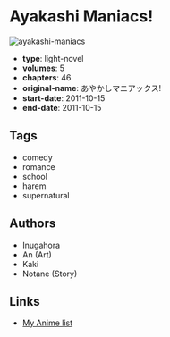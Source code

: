 # Ayakashi Maniacs!

![ayakashi-maniacs](https://cdn.myanimelist.net/images/manga/3/163417.jpg)

-   **type**: light-novel
-   **volumes**: 5
-   **chapters**: 46
-   **original-name**: あやかしマニアックス!
-   **start-date**: 2011-10-15
-   **end-date**: 2011-10-15

## Tags

-   comedy
-   romance
-   school
-   harem
-   supernatural

## Authors

-   Inugahora
-   An (Art)
-   Kaki
-   Notane (Story)

## Links

-   [My Anime list](https://myanimelist.net/manga/57833/Ayakashi_Maniacs)
